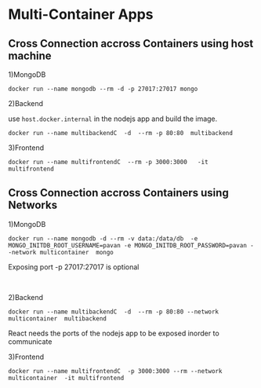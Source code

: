 # Multi-Container Apps

## Cross Connection accross Containers using host machine

1)MongoDB

```
docker run --name mongodb --rm -d -p 27017:27017 mongo
```

2)Backend

use `host.docker.internal` in the nodejs app and build the image.

```
docker run --name multibackendC  -d  --rm -p 80:80  multibackend
```

3)Frontend

```
docker run --name multifrontendC  --rm -p 3000:3000   -it multifrontend
```

## Cross Connection accross Containers using Networks

1)MongoDB

```
docker run --name mongodb -d --rm -v data:/data/db  -e MONGO_INITDB_ROOT_USERNAME=pavan -e MONGO_INITDB_ROOT_PASSWORD=pavan --network multicontainer  mongo
```

Exposing port -p 27017:27017 is optional

<br/>

2)Backend

```
docker run --name multibackendC  -d  --rm -p 80:80 --network multicontainer  multibackend
```

React needs the ports of the nodejs app to be exposed inorder to communicate

3)Frontend

```
docker run --name multifrontendC  -p 3000:3000 --rm --network multicontainer  -it multifrontend
```
